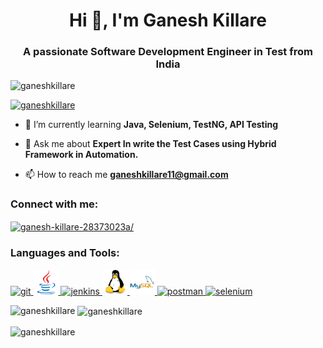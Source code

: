 <h1 align="center">Hi 👋, I'm Ganesh Killare</h1>
<h3 align="center">A passionate Software Development Engineer in Test from India</h3>

<p align="left"> <img src="https://komarev.com/ghpvc/?username=ganeshkillare&label=Profile%20views&color=0e75b6&style=flat" alt="ganeshkillare" /> </p>

<p align="left"> <a href="https://github.com/ryo-ma/github-profile-trophy"><img src="https://github-profile-trophy.vercel.app/?username=ganeshkillare" alt="ganeshkillare" /></a> </p>

- 🌱 I’m currently learning **Java, Selenium, TestNG, API Testing**

- 💬 Ask me about **Expert In write the Test Cases using Hybrid Framework in Automation.**

- 📫 How to reach me **ganeshkillare11@gmail.com**

<h3 align="left">Connect with me:</h3>
<p align="left">
<a href="https://linkedin.com/in/ganesh-killare-28373023a/" target="blank"><img align="center" src="https://raw.githubusercontent.com/rahuldkjain/github-profile-readme-generator/master/src/images/icons/Social/linked-in-alt.svg" alt="ganesh-killare-28373023a/" height="30" width="40" /></a>
</p>

<h3 align="left">Languages and Tools:</h3>
<p align="left"> <a href="https://git-scm.com/" target="_blank" rel="noreferrer"> <img src="https://www.vectorlogo.zone/logos/git-scm/git-scm-icon.svg" alt="git" width="40" height="40"/> </a> <a href="https://www.java.com" target="_blank" rel="noreferrer"> <img src="https://raw.githubusercontent.com/devicons/devicon/master/icons/java/java-original.svg" alt="java" width="40" height="40"/> </a> <a href="https://www.jenkins.io" target="_blank" rel="noreferrer"> <img src="https://www.vectorlogo.zone/logos/jenkins/jenkins-icon.svg" alt="jenkins" width="40" height="40"/> </a> <a href="https://www.linux.org/" target="_blank" rel="noreferrer"> <img src="https://raw.githubusercontent.com/devicons/devicon/master/icons/linux/linux-original.svg" alt="linux" width="40" height="40"/> </a> <a href="https://www.mysql.com/" target="_blank" rel="noreferrer"> <img src="https://raw.githubusercontent.com/devicons/devicon/master/icons/mysql/mysql-original-wordmark.svg" alt="mysql" width="40" height="40"/> </a> <a href="https://postman.com" target="_blank" rel="noreferrer"> <img src="https://www.vectorlogo.zone/logos/getpostman/getpostman-icon.svg" alt="postman" width="40" height="40"/> </a> <a href="https://www.selenium.dev" target="_blank" rel="noreferrer"> <img src="https://raw.githubusercontent.com/detain/svg-logos/780f25886640cef088af994181646db2f6b1a3f8/svg/selenium-logo.svg" alt="selenium" width="40" height="40"/> </a> </p>

<p><img align="left" src="https://github-readme-stats.vercel.app/api/top-langs?username=ganeshkillare&show_icons=true&locale=en&layout=compact" alt="ganeshkillare" /></p>

<p>&nbsp;<img align="center" src="https://github-readme-stats.vercel.app/api?username=ganeshkillare&show_icons=true&locale=en" alt="ganeshkillare" /></p>

<p><img align="center" src="https://github-readme-streak-stats.herokuapp.com/?user=ganeshkillare&" alt="ganeshkillare" /></p>

